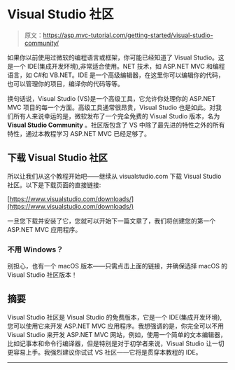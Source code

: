 # Visual Studio 社区

> 原文：<https://asp.mvc-tutorial.com/getting-started/visual-studio-community/>

如果你以前使用过微软的编程语言或框架，你可能已经知道了 Visual Studio。这是一个 IDE(集成开发环境),非常适合使用。NET 技术，如 ASP.NET MVC 和编程语言，如 C#和 VB.NET。IDE 是一个高级编辑器，在这里你可以编辑你的代码，也可以管理你的项目，编译你的代码等等。

换句话说，Visual Studio (VS)是一个高级工具，它允许你处理你的 ASP.NET MVC 项目的每一个方面。高级工具通常很昂贵，Visual Studio 也是如此。对我们所有人来说幸运的是，微软发布了一个完全免费的 Visual Studio 版本，名为 **Visual Studio Community** 。社区版包含了 VS 中除了最先进的特性之外的所有特性，通过本教程学习 ASP.NET MVC 已经足够了。

## 下载 Visual Studio 社区

所以让我们从这个教程开始吧——继续从 visualstudio.com 下载 Visual Studio 社区。以下是下载页面的直接链接:

[https://www.visualstudio.com/downloads/](https://www.visualstudio.com/downloads/)

一旦您下载并安装了它，您就可以开始下一篇文章了，我们将创建您的第一个 ASP.NET MVC 应用程序。

<input type="hidden" name="IL_IN_ARTICLE">

### 不用 Windows？

别担心，也有一个 macOS 版本——只需点击上面的链接，并确保选择 macOS 的 Visual Studio 社区版本！

## 摘要

Visual Studio 社区是 Visual Studio 的免费版本，它是一个 IDE(集成开发环境),您可以使用它来开发 ASP.NET MVC 应用程序。我想强调的是，你完全可以不用 Visual Studio 来开发 ASP.NET MVC 网站，例如，使用一个简单的文本编辑器，比如记事本和命令行编译器，但是特别是对于初学者来说，Visual Studio 让一切更容易上手。我强烈建议你试试 VS 社区——它将是贯穿本教程的 IDE。

* * *